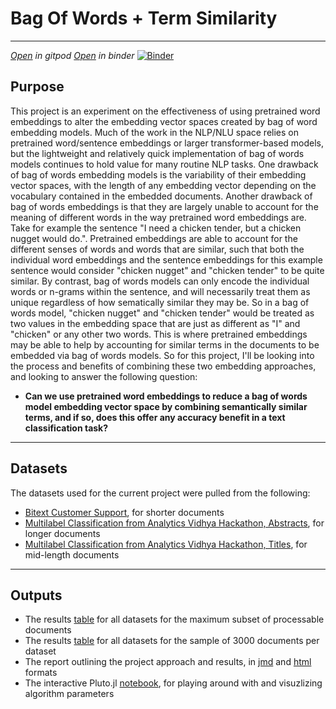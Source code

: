 # **B**ag **O**f **W**ords + **T**erm **S**imilarity

---

[*Open*](https://gitpod.io/#https://github.com/ryancahildebrandt/bowts) *in gitpod*
[*Open*](https://mybinder.org/v2/gh/ryancahildebrandt/bowts/HEAD) *in binder*
[![Binder](https://mybinder.org/badge_logo.svg)](https://mybinder.org/v2/gh/ryancahildebrandt/bowts/HEAD)

## Purpose
This project is an experiment on the effectiveness of using pretrained word embeddings to alter the embedding vector spaces created by bag of word embedding models. Much of the work in the NLP/NLU space relies on pretrained word/sentence embeddings or larger transformer-based models, but the lightweight and relatively quick implementation of bag of words models continues to hold value for many routine NLP tasks. One drawback of bag of words embedding models is the variability of their embedding vector spaces, with the length of any embedding vector depending on the vocabulary contained in the embedded documents. Another drawback of bag of words embeddings is that they are largely unable to account for the meaning of different words in the way pretrained word embeddings are. Take for example the sentence "I need a chicken tender, but a chicken nugget would do.". Pretrained embeddings are able to account for the different senses of words and words that are similar, such that both the individual word embeddings and the sentence embeddings for this example sentence would consider "chicken nugget" and "chicken tender" to be quite similar. By contrast, bag of words models can only encode the individual words or n-grams within the sentence, and will necessarily treat them as unique regardless of how sematically similar they may be. So in a bag of words model, "chicken nugget" and "chicken tender" would be treated as two values in the embedding space that are just as different as "I" and "chicken" or any other two words. This is where pretrained embeddings may be able to help by accounting for similar terms in the documents to be embedded via bag of words models. So for this project, I'll be looking into the process and benefits of combining these two embedding approaches, and looking to answer the following question:
- **Can we use pretrained word embeddings to reduce a bag of words model embedding vector space by combining semantically similar terms, and if so, does this offer any accuracy benefit in a text classification task?**

---

## Datasets
The datasets used for the current project were pulled from the following: 
- [Bitext Customer Support](https://www.kaggle.com/datasets/bitext/training-dataset-for-chatbotsvirtual-assistants), for shorter documents
- [Multilabel Classification from Analytics Vidhya Hackathon, Abstracts](https://www.kaggle.com/datasets/shivanandmn/multilabel-classification-dataset?select=train.csv), for longer documents
- [Multilabel Classification from Analytics Vidhya Hackathon, Titles](https://www.kaggle.com/datasets/shivanandmn/multilabel-classification-dataset?select=train.csv), for mid-length documents

---

## Outputs
- The results [table](./outputs/results_max_df.csv) for all datasets for the maximum subset of processable documents
- The results [table](./outputs/results_sample_df.csv) for all datasets for the sample of 3000 documents per dataset
- The report outlining the project approach and results, in [jmd](./bowts.jmd) and [html](./bowts.html) formats
- The interactive Pluto.jl [notebook](./bowts_pl.jl), for playing around with and visuzlizing algorithm parameters
